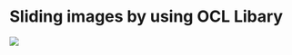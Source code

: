 # Sliding images by using OCL Libary


<img src="https://s6.gifyu.com/images/ezgif.com-gif-maker-110f3107a6ce737fe.gif"/>
